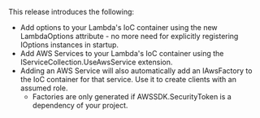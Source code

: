 This release introduces the following:

- Add options to your Lambda's IoC container using the new LambdaOptions attribute - no more need for explicitly registering IOptions instances in startup.
- Add AWS Services to your Lambda's IoC container using the IServiceCollection.UseAwsService extension.
- Adding an AWS Service will also automatically add an IAwsFactory to the IoC container for that service. Use it to create clients with an assumed role.
  - Factories are only generated if AWSSDK.SecurityToken is a dependency of your project.
